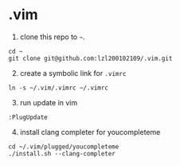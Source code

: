 # .vim
1. clone this repo to `~`.
```
cd ~
git clone git@github.com:lzl200102109/.vim.git
```
2. create a symbolic link for `.vimrc`
```
ln -s ~/.vim/.vimrc ~/.vimrc
```
3. run update in vim
```
:PlugUpdate
```
4. install clang completer for youcompleteme
```
cd ~/.vim/plugged/youcompleteme
./install.sh --clang-completer
```
